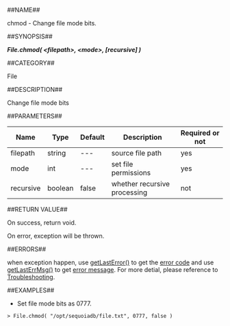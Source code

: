 
##NAME##

chmod - Change file mode bits.

##SYNOPSIS##

***File.chmod( \<filepath\>, \<mode\>, \[recursive\] )***

##CATEGORY##

File

##DESCRIPTION##

Change file mode bits

##PARAMETERS##

| Name      | Type     | Default | Description                     | Required or not |
| --------- | -------- | ------- | ------------------------ | --------------- |
| filepath  | string   | ---     | source file path                | yes             |
| mode      | int      | ---     | set file permissions            | yes             |
| recursive | boolean  | false   | whether recursive processing    | not             |

##RETURN VALUE##

On success, return void.

On error, exception will be thrown.

##ERRORS##

when exception happen, use [getLastError()](manual/Manual/Sequoiadb_command/Global/getLastError.md) to get the [error code](manual/Manual/Sequoiadb_error_code.md)  and use [getLastErrMsg()](manual/Manual/Sequoiadb_command/Global/getLastErrMsg.md) to get [error message](manual/Manual/Sequoiadb_command/Global/getLastErrMsg.md). For more detial, please  reference to [Troubleshooting](manual/FAQ/faq_sdb.md).

##EXAMPLES##

* Set file mode bits as 0777.

```lang-javascript
> File.chmod( "/opt/sequoiadb/file.txt", 0777, false )
```